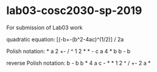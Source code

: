 # lab03-cosc2030-sp-2019
For submission of Lab03 work

quadratic equation: 
[(-b+-(b^2-4ac)^(1/2)] / 2a

Polish notation: * a 2 +- / ^ 1 2 * * - c a 4 * b b - b

reverse Polish notation: b - b b * 4 a c - * * 1 2 ^ / +- 2 a *
